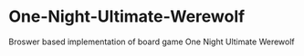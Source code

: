# One-Night-Ultimate-Werewolf
Broswer based implementation of board game One Night Ultimate Werewolf
